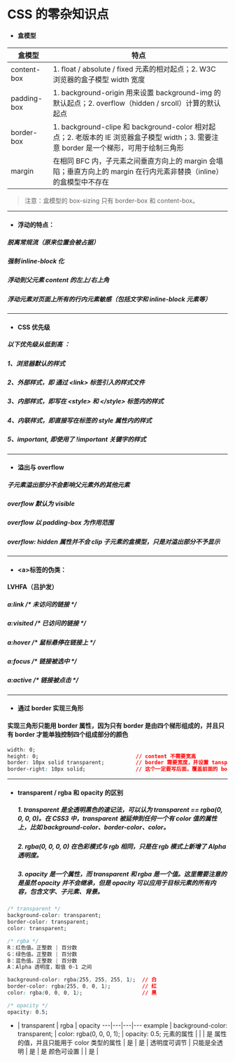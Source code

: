 # CSS 的零杂知识点
- #### 盒模型
盒模型 | 特点
---|---
content-box | 1. float / absolute / fixed 元素的相对起点；2. W3C 浏览器的盒子模型 width 宽度
padding-box | 1. background-origin 用来设置 background-img 的默认起点；2. overflow（hidden / srcoll）计算的默认起点
border-box | 1. background-clipe 和 background-color 相对起点；2. 老版本的 IE 浏览器盒子模型 width；3. 需要注意 border 是一个梯形，可用于绘制三角形
margin  | 在相同 BFC 内，子元素之间垂直方向上的 margin 会塌陷；垂直方向上的 margin 在行内元素非替换（inline）的盒模型中不存在

> 注意：盒模型的 box-sizing 只有 border-box 和 content-box。



---
- #### 浮动的特点：
##### 脱离常规流（原来位置会被占据）

##### 强制 inline-block 化

##### 浮动到父元素 content 的左上/右上角

##### 浮动元素对页面上所有的行内元素敏感（包括文字和 inline-block 元素等）





---
- #### CSS 优先级
##### 以下优先级从低到高 ：

##### 1、浏览器默认的样式

##### 2、外部样式，即 通过 \<link> 标签引入的样式文件

##### 3、内部样式，即写在 \<style> 和 \</style> 标签内的样式

##### 4、内联样式，即直接写在标签的 style 属性内的样式

##### 5、important, 即使用了 !important 关键字的样式





---
- #### 溢出与 overflow
##### 子元素溢出部分不会影响父元素外的其他元素

##### overflow 默认为 visible

##### overflow 以 padding-box 为作用范围

##### overflow: hidden 属性并不会 clip 子元素的盒模型，只是对溢出部分不予显示






---
- #### \<a>标签的伪类：
#### LVHFA（吕护发）
##### a:link     /* 未访问的链接 */
##### a:visited  /* 已访问的链接 */
##### a:hover    /* 鼠标悬停在链接上 */
##### a:focus    /* 链接被选中 */
##### a:active   /* 链接被点击 */





---
- #### 通过 border 实现三角形
 #### 实现三角形只能用 border 属性，因为只有 border 是由四个梯形组成的，并且只有 border 才能单独控制四个组成部分的颜色
```css
width: 0;
height: 0;                               // content 不需要宽高
border: 10px solid transparent;          // border 需要宽度，并设置 tansparent
border-right: 10px solid;                // 这个一定要写后面，覆盖前面的 border, 默认为黑色
```





---
- #### transparent / rgba 和 opacity 的区别
  ##### 1. transparent 是全透明黑色的速记法，可以认为 transparent == rgba(0, 0, 0, 0)。在 CSS3 中，transparent 被延伸到任何一个有 color 值的属性上，比如 background-color、border-color、color。

  ##### 2. rgba(0, 0, 0, 0) 在色彩模式与 rgb 相同，只是在 rgb 模式上新增了 Alpha 透明度。

  ##### 3. opacity 是一个属性，而 transparent 和 rgba 是一个值。这里需要注意的是虽然 opacity 并不会继承，但是 opacity 可以应用于目标元素的所有内容，包含文字、子元素、背景。

```css
/* transparent */
background-color: transparent;
border-color: transparent;
color: transparent;

/* rgba */
R：红色值。正整数 | 百分数
G：绿色值。正整数 | 百分数
B：蓝色值。正整数 | 百分数
A：Alpha 透明度，取值 0~1 之间

background-color: rgba(255, 255, 255, 1);  // 白
border-color: rgba(255, 0, 0, 1);          // 红
color: rgba(0, 0, 0, 1);                   // 黑

/* opacity */
opacity: 0.5;
```

- | transparent | rgba | opacity
---|---|---|---
example | background-color: transparent; | color: rgba(0, 0, 0, 1); | opacity: 0.5;
元素的属性 |  |  | 是
属性的值，并且只能用于 color 类型的属性 | 是 | 是 |
透明度可调节 | 只能是全透明 | 是 | 是
颜色可设置 | | 是 |
